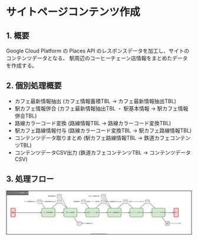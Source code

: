 # サイトページコンテンツ作成

## 1. 概要
Google Cloud Platform の Places API のレスポンスデータを加工し、サイトのコンテンツデータとなる、
駅周辺のコーヒーチェーン店情報をまとめたデータを作成する。


## 2. 個別処理概要
- カフェ最新情報抽出 (カフェ情報蓄積TBL → カフェ最新情報抽出TBL)
- 駅カフェ情報併合 (カフェ最新情報抽出TBL ・ 駅基本情報 → 駅カフェ情報併合TBL)
- 路線カラーコード変換 (路線情報TBL → 路線カラーコード変換TBL)
- 駅カフェ路線情報付与 (路線カラーコード変換TBL → 駅カフェ路線情報TBL)
- コンテンツデータ取りまとめ (駅カフェ路線情報TBL → 鉄道カフェコンテンツTBL)
- コンテンツデータCSV出力 (鉄道カフェコンテンツTBL → コンテンツデータCSV)


## 3. 処理フロー

![](01510203_サイトページコンテンツ作成_処理フロー図.drawio.svg)
